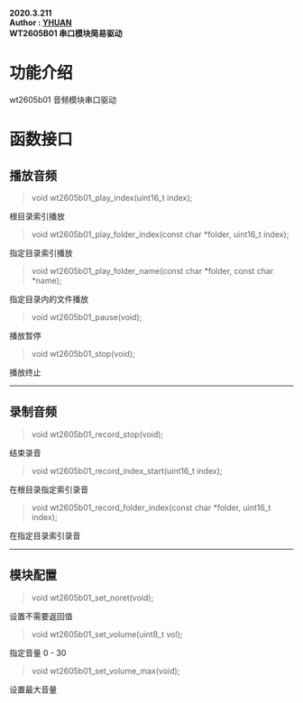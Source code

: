 **2020.3.211**  
**Author : [YHUAN](https://github.com/yhuan416)**  
**WT2605B01 串口模块简易驱动**

# 功能介绍
wt2605b01 音频模块串口驱动

# 函数接口

## 播放音频
> void wt2605b01_play_index(uint16_t index);  

根目录索引播放

> void wt2605b01_play_folder_index(const char *folder, uint16_t index);  

指定目录索引播放

> void wt2605b01_play_folder_name(const char *folder, const char *name);  

指定目录内的文件播放

> void wt2605b01_pause(void);  

播放暂停
> void wt2605b01_stop(void);  

播放终止

---

## 录制音频
> void wt2605b01_record_stop(void);  

结束录音

> void wt2605b01_record_index_start(uint16_t index);  

在根目录指定索引录音

> void wt2605b01_record_folder_index(const char *folder, uint16_t index);  

在指定目录索引录音

---

## 模块配置
> void wt2605b01_set_noret(void);  

设置不需要返回值

> void wt2605b01_set_volume(uint8_t vol);  

指定音量 0 - 30
> void wt2605b01_set_volume_max(void);  

设置最大音量

